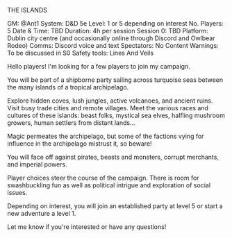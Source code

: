 
THE ISLANDS

GM: @Ant1
System: D&D 5e
Level: 1 or 5 depending on interest 
No. Players: 5
Date & Time: TBD
Duration: 4h per session
Session 0: TBD 
Platform: Dublin city centre (and occasionally online through Discord and Owlbear Rodeo) 
Comms: Discord voice and text 
Spectators: No
Content Warnings: To be discussed in S0
Safety tools: Lines And Veils

Hello players! I'm looking for a few players to join my campaign. 

You will be part of a shipborne party sailing across turquoise seas between the many islands of a tropical archipelago. 

Explore hidden coves, lush jungles, active volcanoes, and ancient ruins. 
Visit busy trade cities and remote villages. Meet the various races and cultures of these islands: beast folks, mystical sea elves, halfling mushroom growers, human settlers from distant lands... 

Magic permeates the archipelago, but some of the factions vying for influence in the archipelago mistrust it, so beware!

You will face off against pirates, beasts and monsters, corrupt merchants, and imperial powers. 

Player choices steer the course of the campaign. There is room for swashbuckling fun as well as political intrigue and exploration of social issues. 

Depending on interest, you will join an established party at level 5 or start a new adventure a level 1.

Let me know if you're interested or have any questions!